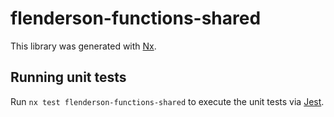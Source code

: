 # flenderson-functions-shared

This library was generated with [Nx](https://nx.dev).

## Running unit tests

Run `nx test flenderson-functions-shared` to execute the unit tests via [Jest](https://jestjs.io).
